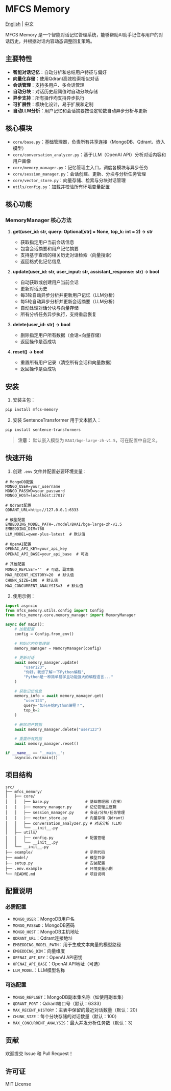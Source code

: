 # MFCS Memory

[English](README.md) | [中文](README_zh.md)

MFCS Memory 是一个智能对话记忆管理系统，能够帮助AI助手记住与用户的对话历史，并根据对话内容动态调整回复策略。

## 主要特性

- **智能对话记忆**：自动分析和总结用户特征与偏好
- **向量化存储**：使用Qdrant高效检索相似对话
- **会话管理**：支持多用户、多会话管理
- **自动分块**：对话历史超阈值时自动分块存储
- **异步支持**：所有操作均支持异步执行
- **可扩展性**：模块化设计，易于扩展和定制
- **自动LLM分析**：用户记忆和会话摘要按设定轮数自动异步分析与更新

## 核心模块

- `core/base.py`：基础管理器，负责所有共享连接（MongoDB、Qdrant、嵌入模型）
- `core/conversation_analyzer.py`：基于LLM（OpenAI API）分析对话内容和用户画像
- `core/memory_manager.py`：记忆管理主入口，调度各模块与异步任务
- `core/session_manager.py`：会话创建、更新、分块与分析任务管理
- `core/vector_store.py`：向量存储、检索与分块对话管理
- `utils/config.py`：加载并校验所有环境变量配置

## 核心功能

### MemoryManager 核心方法

1. **get(user_id: str, query: Optional[str] = None, top_k: int = 2) -> str**
   - 获取指定用户当前会话信息
   - 包含会话摘要和用户记忆摘要
   - 支持基于查询的相关历史对话检索（向量搜索）
   - 返回格式化记忆信息

2. **update(user_id: str, user_input: str, assistant_response: str) -> bool**
   - 自动获取或创建用户当前会话
   - 更新对话历史
   - 每3轮自动异步分析并更新用户记忆（LLM分析）
   - 每5轮自动异步分析并更新会话摘要（LLM分析）
   - 自动处理对话分块与向量存储
   - 所有分析任务异步执行，支持重启恢复

3. **delete(user_id: str) -> bool**
   - 删除指定用户所有数据（会话+向量存储）
   - 返回操作是否成功

4. **reset() -> bool**
   - 重置所有用户记录（清空所有会话和向量数据）
   - 返回操作是否成功

## 安装

1. 安装主包：
```bash
pip install mfcs-memory
```

2. 安装 SentenceTransformer 用于文本嵌入：
```bash
pip install sentence-transformers
```

> **注意：** 默认嵌入模型为 `BAAI/bge-large-zh-v1.5`，可在配置中自定义。

## 快速开始

1. 创建 `.env` 文件并配置必要环境变量：

```env
# MongoDB配置
MONGO_USER=your_username
MONGO_PASSWD=your_password
MONGO_HOST=localhost:27017

# Qdrant配置
QDRANT_URL=http://127.0.0.1:6333

# 模型配置
EMBEDDING_MODEL_PATH=./model/BAAI/bge-large-zh-v1.5
EMBEDDING_DIM=768
LLM_MODEL=qwen-plus-latest  # 默认值

# OpenAI配置
OPENAI_API_KEY=your_api_key
OPENAI_API_BASE=your_api_base  # 可选

# 其他配置
MONGO_REPLSET=''  # 可选，副本集
MAX_RECENT_HISTORY=20  # 默认值
CHUNK_SIZE=100  # 默认值
MAX_CONCURRENT_ANALYSIS=3  # 默认值
```

2. 使用示例：

```python
import asyncio
from mfcs_memory.utils.config import Config
from mfcs_memory.core.memory_manager import MemoryManager

async def main():
    # 加载配置
    config = Config.from_env()
    
    # 初始化内存管理器
    memory_manager = MemoryManager(config)
    
    # 更新对话
    await memory_manager.update(
        "user123",
        "你好，我想了解一下Python编程",
        "Python是一种简单易学且功能强大的编程语言..."
    )
    
    # 获取记忆信息
    memory_info = await memory_manager.get(
        "user123",
        query="如何开始Python编程？",
        top_k=2
    )
    
    # 删除用户数据
    await memory_manager.delete("user123")
    
    # 重置所有数据
    await memory_manager.reset()

if __name__ == "__main__":
    asyncio.run(main())
```

## 项目结构

```
src/
├── mfcs_memory/
│   ├── core/
│   │   ├── base.py                # 基础管理器（连接）
│   │   ├── memory_manager.py      # 记忆管理主逻辑
│   │   ├── session_manager.py     # 会话/分块/任务管理
│   │   ├── vector_store.py        # 向量存储（Qdrant）
│   │   ├── conversation_analyzer.py # 对话分析（LLM）
│   │   └── __init__.py
│   ├── utils/
│   │   ├── config.py              # 配置管理
│   │   └── __init__.py
│   └── __init__.py
├── example/                       # 示例代码
├── model/                         # 模型目录
├── setup.py                       # 安装配置
├── .env.example                   # 环境变量示例
└── README.md                      # 项目说明
```

## 配置说明

### 必需配置
- `MONGO_USER`：MongoDB用户名
- `MONGO_PASSWD`：MongoDB密码
- `MONGO_HOST`：MongoDB主机地址
- `QDRANT_URL`：Qdrant连接地址
- `EMBEDDING_MODEL_PATH`：用于生成文本向量的模型路径
- `EMBEDDING_DIM`：向量维度
- `OPENAI_API_KEY`：OpenAI API密钥
- `OPENAI_API_BASE`：OpenAI API地址（可选）
- `LLM_MODEL`：LLM模型名称

### 可选配置
- `MONGO_REPLSET`：MongoDB副本集名称（如使用副本集）
- `QDRANT_PORT`：Qdrant端口号（默认：6333）
- `MAX_RECENT_HISTORY`：主表中保留的最近对话数量（默认：20）
- `CHUNK_SIZE`：每个分块存储的对话数量（默认：100）
- `MAX_CONCURRENT_ANALYSIS`：最大并发分析任务数（默认：3）

## 贡献

欢迎提交 Issue 和 Pull Request！

## 许可证

MIT License
